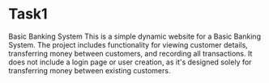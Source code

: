 # Task1
Basic Banking System
This is a simple dynamic website for a Basic Banking System. The project includes functionality for viewing customer details, transferring money between customers, and recording all transactions. It does not include a login page or user creation, as it's designed solely for transferring money between existing customers.
